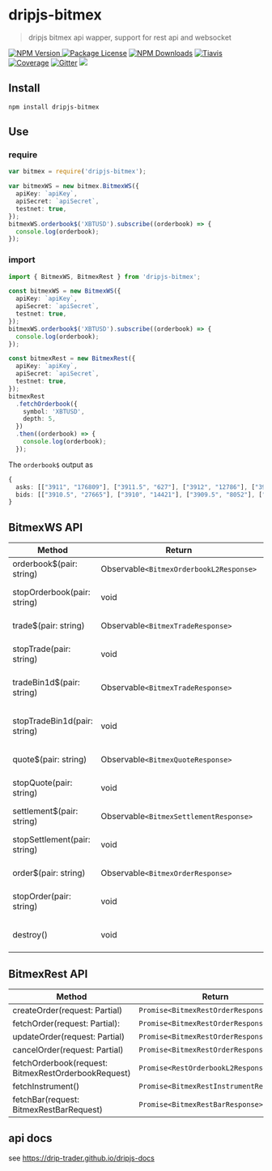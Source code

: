 # dripjs-bitmex

> dripjs bitmex api wapper, support for rest api and websocket

<p>
<a href="https://www.npmjs.com/package/dripjs-bitmex"><img src="https://img.shields.io/npm/v/dripjs-bitmex.svg" alt="NPM Version" />
<a href="https://www.npmjs.com/package/dripjs"><img src="https://img.shields.io/badge/license-GPL_3.0-green.svg" alt="Package License" /></a>
<a href="https://www.npmjs.com/package/dripjs-bitmex"><img src="https://img.shields.io/npm/dm/dripjs-bitmex.svg" alt="NPM Downloads" /></a>
<a href="https://travis-ci.com/zlq4863947/dripjs"><img src="https://travis-ci.com/zlq4863947/dripjs.svg?branch=master&t=5" alt="Tiavis" /></a>
<a href="https://coveralls.io/github/zlq4863947/dripjs?branch=master"><img src="https://coveralls.io/repos/github/zlq4863947/dripjs/badge.svg?branch=master&t=5" alt="Coverage" /></a>
<a href="https://gitter.im/drip-js/community?utm_source=badge&utm_medium=badge&utm_campaign=pr-badge&utm_content=badge"><img src="https://badges.gitter.im/drip-js.svg" alt="Gitter" /></a>
<a href="https://www.paypal.me/zlq4863947"><img src="https://img.shields.io/badge/Donate-PayPal-ff3f59.svg"/></a>
</p>

## Install

```shell
npm install dripjs-bitmex
```

## Use

### require

```typescript
var bitmex = require('dripjs-bitmex');

var bitmexWS = new bitmex.BitmexWS({
  apiKey: `apiKey`,
  apiSecret: `apiSecret`,
  testnet: true,
});
bitmexWS.orderbook$('XBTUSD').subscribe((orderbook) => {
  console.log(orderbook);
});
```

### import

```typescript
import { BitmexWS, BitmexRest } from 'dripjs-bitmex';

const bitmexWS = new BitmexWS({
  apiKey: `apiKey`,
  apiSecret: `apiSecret`,
  testnet: true,
});
bitmexWS.orderbook$('XBTUSD').subscribe((orderbook) => {
  console.log(orderbook);
});

const bitmexRest = new BitmexRest({
  apiKey: `apiKey`,
  apiSecret: `apiSecret`,
  testnet: true,
});
bitmexRest
  .fetchOrderbook({
    symbol: 'XBTUSD',
    depth: 5,
  })
  .then((orderbook) => {
    console.log(orderbook);
  });
```

The `orderbook$` output as

```typescript
{
  asks: [["3911", "176809"], ["3911.5", "627"], ["3912", "12786"], ["3912.5", "393"], ["3913", "2213"], …],
  bids: [["3910.5", "27665"], ["3910", "14421"], ["3909.5", "8052"], ["3909", "1765"], ["3908.5", "2958"], …]
}
```

## BitmexWS API

| Method                       | Return                                  | Description                    |
| ---------------------------- | --------------------------------------- | ------------------------------ |
| orderbook\$(pair: string)    | Observable`<BitmexOrderbookL2Response>` | realtime orderbook             |
| stopOrderbook(pair: string)  | void                                    | stop realtime orderbook        |
| trade\$(pair: string)        | Observable`<BitmexTradeResponse>`       | realtime trade                 |
| stopTrade(pair: string)      | void                                    | stop realtime trade            |
| tradeBin1d\$(pair: string)   | Observable`<BitmexTradeResponse>`       | realtime 1-day trade bins      |
| stopTradeBin1d(pair: string) | void                                    | stop realtime 1-day trade bins |
| quote\$(pair: string)        | Observable`<BitmexQuoteResponse>`       | realtime quote                 |
| stopQuote(pair: string)      | void                                    | stop realtime quote            |
| settlement\$(pair: string)   | Observable`<BitmexSettlementResponse>`  | realtime settlement            |
| stopSettlement(pair: string) | void                                    | stop realtime settlement       |
| order\$(pair: string)        | Observable`<BitmexOrderResponse>`       | realtime order                 |
| stopOrder(pair: string)      | void                                    | stop realtime order            |
| destroy()                    | void                                    | close websocket connection     |

## BitmexRest API

| Method                                                     | Return                                  | Description |
| ---------------------------------------------------------- | --------------------------------------- | ----------- |
| createOrder(request: Partial<BitmexRestOrderRequest>)      | `Promise<BitmexRestOrderResponse>`      |             |
| fetchOrder(request: Partial<BitmexRestFetchOrderRequest>): | `Promise<BitmexRestOrderResponse>`      |             |
| updateOrder(request: Partial<BitmexRestOrderRequest>)      | `Promise<BitmexRestOrderResponse>`      |             |
| cancelOrder(request: Partial<BitmexRestOrderRequest>)      | `Promise<BitmexRestOrderResponse>`      |             |
| fetchOrderbook(request: BitmexRestOrderbookRequest)        | `Promise<RestOrderbookL2Response>`      |             |
| fetchInstrument()                                          | `Promise<BitmexRestInstrumentResponse>` |             |
| fetchBar(request: BitmexRestBarRequest)                    | `Promise<BitmexRestBarResponse>`        |             |

## api docs

see <https://drip-trader.github.io/dripjs-docs>
